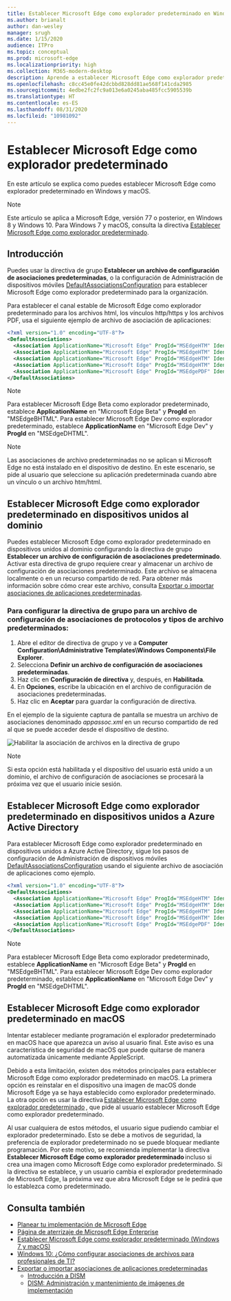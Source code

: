 ```yaml
---
title: Establecer Microsoft Edge como explorador predeterminado en Windows y macOS
ms.author: brianalt
author: dan-wesley
manager: srugh
ms.date: 1/15/2020
audience: ITPro
ms.topic: conceptual
ms.prod: microsoft-edge
ms.localizationpriority: high
ms.collection: M365-modern-desktop
description: Aprende a establecer Microsoft Edge como explorador predeterminado
ms.openlocfilehash: c8cc45e0fe42dcbbd828dd81ae568f141cda2985
ms.sourcegitcommit: 4edbe2fc2fc9a013e6a0245aba485fcc5905539b
ms.translationtype: HT
ms.contentlocale: es-ES
ms.lasthandoff: 08/31/2020
ms.locfileid: "10981092"
---
```

# Establecer Microsoft Edge como explorador predeterminado

En este artículo se explica como puedes establecer Microsoft Edge como explorador predeterminado en Windows y macOS.

> [!NOTE]
> Este artículo se aplica a Microsoft Edge, versión 77 o posterior, en Windows 8 y Windows 10. Para Windows 7 y macOS, consulta la directiva [Establecer Microsoft Edge como explorador predeterminado](https://docs.microsoft.com/DeployEdge/microsoft-edge-policies#defaultbrowsersettingenabled).

## Introducción

Puedes usar la directiva de grupo **Establecer un archivo de configuración de asociaciones predeterminadas**, o la configuración de Administración de dispositivos móviles [DefaultAssociationsConfiguration](https://docs.microsoft.com/windows/client-management/mdm/policy-csp-applicationdefaults#applicationdefaults-defaultassociationsconfiguration) para establecer Microsoft Edge como explorador predeterminado para la organización.

Para establecer el canal estable de Microsoft Edge como explorador predeterminado para los archivos html, los vínculos http/https y los archivos PDF, usa el siguiente ejemplo de archivo de asociación de aplicaciones:

```xml
<?xml version="1.0" encoding="UTF-8"?>
<DefaultAssociations> 
  <Association ApplicationName="Microsoft Edge" ProgId="MSEdgeHTM" Identifier=".html"/>
  <Association ApplicationName="Microsoft Edge" ProgId="MSEdgeHTM" Identifier=".htm"/>
  <Association ApplicationName="Microsoft Edge" ProgId="MSEdgeHTM" Identifier="http"/>
  <Association ApplicationName="Microsoft Edge" ProgId="MSEdgeHTM" Identifier="https"/>  
  <Association ApplicationName="Microsoft Edge" ProgId="MSEdgePDF" Identifier=".pdf"/>
</DefaultAssociations>
```

> [!NOTE]
> Para establecer Microsoft Edge Beta como explorador predeterminado, establece **ApplicationName** en "Microsoft Edge Beta" y **ProgId** en "MSEdgeBHTML". Para establecer Microsoft Edge Dev como explorador predeterminado, establece **ApplicationName** en "Microsoft Edge Dev" y **ProgId** en "MSEdgeDHTML".


> [!NOTE]
> Las asociaciones de archivo predeterminadas no se aplican si Microsoft Edge no está instalado en el dispositivo de destino. En este escenario, se pide al usuario que seleccione su aplicación predeterminada cuando abre un vínculo o un archivo htm/html.

## Establecer Microsoft Edge como explorador predeterminado en dispositivos unidos al dominio

Puedes establecer Microsoft Edge como explorador predeterminado en dispositivos unidos al dominio configurando la directiva de grupo **Establecer un archivo de configuración de asociaciones predeterminado**. Activar esta directiva de grupo requiere crear y almacenar un archivo de configuración de asociaciones predeterminado. Este archivo se almacena localmente o en un recurso compartido de red. Para obtener más información sobre cómo crear este archivo, consulta [Exportar o importar asociaciones de aplicaciones predeterminadas](https://docs.microsoft.com/windows-hardware/manufacture/desktop/export-or-import-default-application-associations).

### Para configurar la directiva de grupo para un archivo de configuración de asociaciones de protocolos y tipos de archivo predeterminados:

1. Abre el editor de directiva de grupo y ve a **Computer Configuration\Administrative Templates\Windows Components\File Explorer**.
2. Selecciona **Definir un archivo de configuración de asociaciones predeterminadas**.
3. Haz clic en **Configuración de directiva** y, después, en **Habilitada**.
4. En **Opciones**, escribe la ubicación en el archivo de configuración de asociaciones predeterminadas.
5. Haz clic en **Aceptar** para guardar la configuración de directiva.

En el ejemplo de la siguiente captura de pantalla se muestra un archivo de asociaciones denominado *appassoc.xml* en un recurso compartido de red al que se puede acceder desde el dispositivo de destino.

   ![Habilitar la asociación de archivos en la directiva de grupo](./media/edge-learnmore-make-edge-default-browser/edge-learnmore-app-associations.png)

   > [!NOTE]
   > Si esta opción está habilitada y el dispositivo del usuario está unido a un dominio, el archivo de configuración de asociaciones se procesará la próxima vez que el usuario inicie sesión.

## Establecer Microsoft Edge como explorador predeterminado en dispositivos unidos a Azure Active Directory

Para establecer Microsoft Edge como explorador predeterminado en dispositivos unidos a Azure Active Directory, sigue los pasos de configuración de Administración de dispositivos móviles [DefaultAssociationsConfiguration](https://docs.microsoft.com/windows/client-management/mdm/policy-csp-applicationdefaults#applicationdefaults-defaultassociationsconfiguration) usando el siguiente archivo de asociación de aplicaciones como ejemplo.

```xml
<?xml version="1.0" encoding="UTF-8"?>
<DefaultAssociations>
  <Association ApplicationName="Microsoft Edge" ProgId="MSEdgeHTM" Identifier=".html"/>
  <Association ApplicationName="Microsoft Edge" ProgId="MSEdgeHTM" Identifier=".htm"/>
  <Association ApplicationName="Microsoft Edge" ProgId="MSEdgeHTM" Identifier="http"/>
  <Association ApplicationName="Microsoft Edge" ProgId="MSEdgeHTM" Identifier="https"/>  
  <Association ApplicationName="Microsoft Edge" ProgId="MSEdgePDF" Identifier=".pdf"/>
</DefaultAssociations>
```

> [!NOTE]
> Para establecer Microsoft Edge Beta como explorador predeterminado, establece **ApplicationName** en "Microsoft Edge Beta" y **ProgId** en "MSEdgeBHTML". Para establecer Microsoft Edge Dev como explorador predeterminado, establece **ApplicationName** en "Microsoft Edge Dev" y **ProgId** en "MSEdgeDHTML".

## Establecer Microsoft Edge como explorador predeterminado en macOS

Intentar establecer mediante programación el explorador predeterminado en macOS hace que aparezca un aviso al usuario final. Este aviso es una característica de seguridad de macOS que puede quitarse de manera automatizada únicamente mediante AppleScript.

Debido a esta limitación, existen dos métodos principales para establecer Microsoft Edge como explorador predeterminado en macOS. La primera opción es reinstalar en el dispositivo una imagen de macOS donde Microsoft Edge ya se haya establecido como explorador predeterminado. La otra opción es usar la directiva [Establecer Microsoft Edge como explorador predeterminado](https://docs.microsoft.com/DeployEdge/microsoft-edge-policies#defaultbrowsersettingenabled) , que pide al usuario establecer Microsoft Edge como explorador predeterminado.

Al usar cualquiera de estos métodos, el usuario sigue pudiendo cambiar el explorador predeterminado. Esto se debe a motivos de seguridad, la preferencia de explorador predeterminado no se puede bloquear mediante programación. Por este motivo, se recomienda implementar la directiva **Establecer Microsoft Edge como explorador predeterminado** incluso si crea una imagen como Microsoft Edge como explorador predeterminado. Si la directiva se establece, y un usuario cambia el explorador predeterminado de Microsoft Edge, la próxima vez que abra Microsoft Edge se le pedirá que lo establezca como predeterminado.

## Consulta también

- [Planear tu implementación de Microsoft Edge](https://docs.microsoft.com/DeployEdge/deploy-edge-plan-deployment)
- [Página de aterrizaje de Microsoft Edge Enterprise](https://aka.ms/EdgeEnterprise)
- [Establecer Microsoft Edge como explorador predeterminado (Windows 7 y macOS)](https://docs.microsoft.com/DeployEdge/microsoft-edge-policies#defaultbrowsersettingenabled)
- [Windows 10: ¿Cómo configurar asociaciones de archivos para profesionales de TI?](https://docs.microsoft.com/archive/blogs/windowsinternals/windows-10-how-to-configure-file-associations-for-it-pros)
- [Exportar o importar asociaciones de aplicaciones predeterminadas](https://docs.microsoft.com/windows-hardware/manufacture/desktop/export-or-import-default-application-associations)
  - [Introducción a DISM](https://docs.microsoft.com/windows-hardware/manufacture/desktop/what-is-dism)
  - [DISM: Administración y mantenimiento de imágenes de implementación](https://docs.microsoft.com/windows-hardware/manufacture/desktop/dism---deployment-image-servicing-and-management-technical-reference-for-windows)
